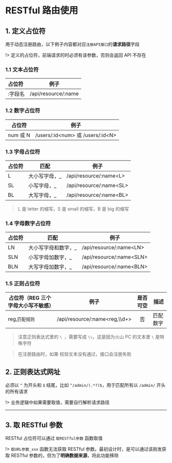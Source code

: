 # RESTful 路由使用

## 1. 定义占位符

用于动态注册路由，以下例子内容都对应`注册API接口`的**请求路径**字段

!> 定义的占位符，前端请求的时必须有该参数，否则会返回 API 不存在

### 1.1 文本占位符

| 占位符  | 例子                |
| :------ | ------------------- |
| :字段名 | /api/resource/:name |

### 1.2 数字占位符

| 占位符   | 例子                                 |
| -------- | ------------------------------------ |
| num 或 N | /users/:id\<num\> 或 /users/:id\<N\> |

### 1.3 字母占位符

| 占位符 | 匹配           | 例子                      |
| ------ | -------------- | ------------------------- |
| L      | 大小写字母，\_ | /api/resource/:name\<L\>  |
| SL     | 小写字母，\_   | /api/resource/:name\<SL\> |
| BL     | 大写字母，\_   | /api/resource/:name\<BL\> |

> L 是 letter 的缩写，S 是 small 的缩写，B 是 big 的缩写

### 1.4 字母数字占位符

| 占位符 | 匹配                 | 例子                       |
| ------ | -------------------- | -------------------------- |
| LN     | 大小写字母和数字，\_ | /api/resource/:name\<LN\>  |
| SLN    | 小写字母加数字，\_   | /api/resource/:name\<SLN\> |
| BLN    | 大写字母加数字，\_   | /api/resource/:name\<BLN\> |

### 1.5 正则占位符

| 占位符（REG 三个字母大小写不敏感） | 例子                            | 是否可空 | 描述     |
| ---------------------------------- | ------------------------------- | :------: | -------- |
| reg,`匹配规则`                     | /api/resource/:name<reg,\\\\d+> |    否    | 匹配数字 |

> 注意正则表达式里的 `\ `，需要写成 `\\`，这是因为火山 PC 的文本里 `\` 是特殊字符

> 在注册路由时，如果 校验文本没有通过，接口会注册失败



## 2. 正则表达式网址

必须以 `^` 为开头和 `$` 结尾，比如 `^/admin/(.*?)$`，用于匹配所有以 `/admin/` 开头的所有请求

!> 业务逻辑中如果需要取值，需要自行解析请求路径

---

## 3. 取 RESTful 参数

RESTful 占位符可以通过 `取RESTful参数` 函数取值

!> `取URL参数_xxx` 函数无法获取 RESTful 参数。最初设计时，是可以通过该刚发获取 RESTful 参数的，但为了**明确数据来源**，将此功能移除
